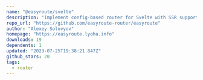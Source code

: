```yaml
---
name: "@easyroute/svelte"
description: "Implement config-based router for Svelte with SSR support."
repo_url: "https://github.com/easyroute-router/easyroute"
author: "Alexey Solovyov"
homepage: "https://easyroute.lyoha.info"
downloads: 19
dependents: 1
updated: "2023-07-25T19:38:21.847Z"
github_stars: 20
tags: 
  - router
---
```

